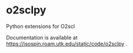 # o2sclpy
Python extensions for O2scl

Documentation is available at https://isospin.roam.utk.edu/static/code/o2sclpy .
